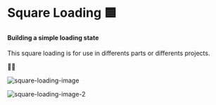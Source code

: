 # Square Loading 🟦

#### Building a simple loading state

This square loading is for use in differents parts or differents projects.

🔋🆒

![square-loading-image](https://user-images.githubusercontent.com/37782247/90988841-657ad980-e56c-11ea-8a46-9e358262319d.jpg)

![square-loading-image-2](https://user-images.githubusercontent.com/37782247/90988844-6875ca00-e56c-11ea-88eb-47b1ac991d69.jpg)
